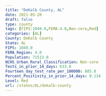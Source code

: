 ```yaml
---
title: "DeKalb County, AL"
date: 2021-05-20
draft: false
type: county
tags: [FIPS:1049.0,FEMA:4.0,Non-core,Red]
categories: [AL]
County: DeKalb County
State: AL
FIPS: 1049.0
FEMA_Region: 4.0
Population: 71513.0
NCHS_Urban_Rural_Classification: Non-core
Tests_in_prior_14_days: 633.0
Fourteen_day_test_rate_per_100000: 885.0
Percent_Positivity_in_prior_14_days: 0.114
Level: Red
url: /states/AL/dekalb-county
---
```



